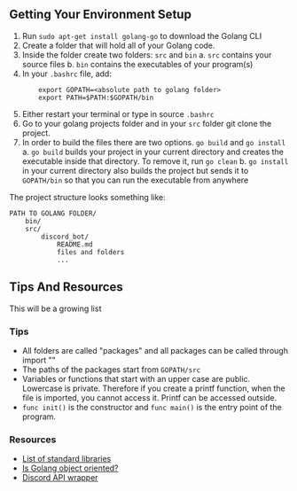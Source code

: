 ## Getting Your Environment Setup

 1. Run `sudo apt-get install golang-go` to download the Golang CLI
 2. Create a folder that will hold all of your Golang code.
 3. Inside the folder create two folders: `src` and `bin`
    a. `src` contains your source files
    b. `bin` contains the executables of your program(s) 
 4. In your `.bashrc` file, add:
    ```
        export GOPATH=<absolute path to golang folder>
        export PATH=$PATH:$GOPATH/bin
    ```
 5. Either restart your terminal or type in source `.bashrc`
 6. Go to your golang projects folder and in your `src` folder git clone the project.
 7. In order to build the files there are two options. `go build` and `go install`
    a. `go build` builds your project in your current directory and creates the executable inside that directory. To remove it, run `go clean`
    b. `go install` in your current directory also builds the project but sends it to `GOPATH/bin` so that you can run the executable from anywhere
 

The project structure looks something like:
```
PATH TO GOLANG FOLDER/
    bin/
    src/
        discord_bot/
            README.md
            files and folders
            ...
```


## Tips And Resources
This will be a growing list

### Tips
 * All folders are called "packages" and all packages can be called through import "<package name>"
 * The paths of the packages start from `GOPATH/src`
 * Variables or functions that start with an upper case are public. Lowercase is private. Therefore if you create a printf function, when the file is imported, you cannot access it. Printf can be accessed outside.
 * `func init()` is the constructor and `func main()` is the entry point of the program.

### Resources
 * [List of standard libraries](https://golang.org/pkg/)
 * [Is Golang object oriented?](https://flaviocopes.com/golang-is-go-object-oriented/)
 * [Discord API wrapper](https://github.com/bwmarrin/discordgo)

